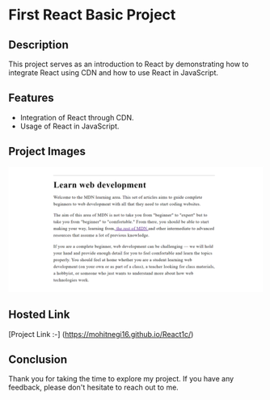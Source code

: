 # First React Basic Project

## Description

This project serves as an introduction to React by demonstrating how to integrate React using CDN and how to use React in JavaScript.

## Features

- Integration of React through CDN.
- Usage of React in JavaScript.

## Project Images

![Poject 1 React](react1.png)

## Hosted Link

[Project Link :-]
(https://mohitnegi16.github.io/React1c/)

## Conclusion

Thank you for taking the time to explore my project. If you have any feedback, please don't hesitate to reach out to me.
